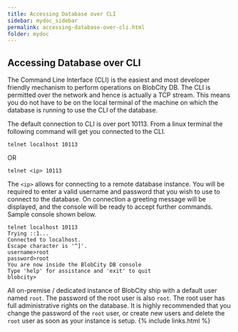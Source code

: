 ```yaml
---
title: Accessing Database over CLI
sidebar: mydoc_sidebar
permalink: accessing-database-over-cli.html
folder: mydoc
---
```


## Accessing Database over CLI

The Command Line Interface (CLI) is the easiest and most developer friendly mechanism to perform operations on BlobCity DB. The CLI is permitted over the network and hence is actually a TCP stream. This means you do not have to be on the local terminal of the machine on which the database is running to use the CLI of the database.

The default connection to CLI is over port 10113. From a linux terminal the following command will get you connected to the CLI.

```
telnet localhost 10113
```

OR

```
telnet <ip> 10113
```

The `<ip>` allows for connecting to a remote database instance. You will be required to enter a valid username and password that you wish to use to connect to the database. On connection a greeting message will be displayed, and the console will be ready to accept further commands. Sample console shown below.

```
telnet localhost 10113
Trying ::1...
Connected to localhost.
Escape character is '^]'.
username>root
password>root
You are now inside the BlobCity DB console
Type 'help' for assistance and 'exit' to quit
blobcity>
```

All on-premise / dedicated instance of BlobCity ship with a default user named `root`. The password of the root user is also `root`. The root user has full administrative rights on the database. It is highly recommended that you change the password of the `root` user, or create new users and delete the `root` user as soon as your instance is setup.
{% include links.html %}
